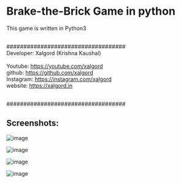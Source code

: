 # Brake-the-Brick Game in python

This game is written in Python3

<br>###################################
<br>Developer: Xalgord (Krishna Kaushal)<br>
<br>Youtube: https://youtube.com/xalgord
<br>github: https://github.com/xalgord
<br>Instagram: https://instagram.com/xalgord
<br>website: https://xalgord.in

<br>###################################

## Screenshots:

![image](https://user-images.githubusercontent.com/48483027/150682538-075b2a27-206c-40c0-968d-8e47703c7438.png)


![image](https://user-images.githubusercontent.com/48483027/150682553-539f8e21-14eb-48a9-8556-768afccc8e50.png)


![image](https://user-images.githubusercontent.com/48483027/150682558-306d1dbc-eeab-48e3-a718-4089113b14bd.png)

![image](https://user-images.githubusercontent.com/48483027/150682756-587901f8-670a-4537-95ea-5f2b7bbae688.png)

